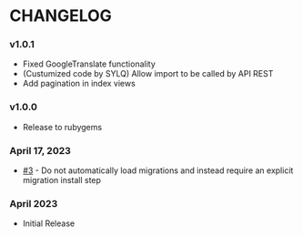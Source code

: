 # CHANGELOG

### v1.0.1
- Fixed GoogleTranslate functionality
- (Custumized code by SYLQ) Allow import to be called by API REST
- Add pagination in index views

### v1.0.0
- Release to rubygems

### April 17, 2023
- [#3](https://github.com/westonganger/rails_i18n_manager/pull/3) - Do not automatically load migrations and instead require an explicit migration install step

### April 2023
- Initial Release
